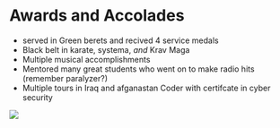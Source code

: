 # Awards and Accolades

- served in Green berets and recived 4 service medals
- Black belt in karate, systema, *and* Krav Maga
- Multiple musical accomplishments
- Mentored many great students who went on to make radio hits (remember paralyzer?)
- Multiple tours in Iraq and afganastan
  Coder with certifcate in cyber security 


![](https://cdn.theatlantic.com/media/img/photo/2022/07/oak-fire/a01_AP22204449720919-1/original.jpg)

